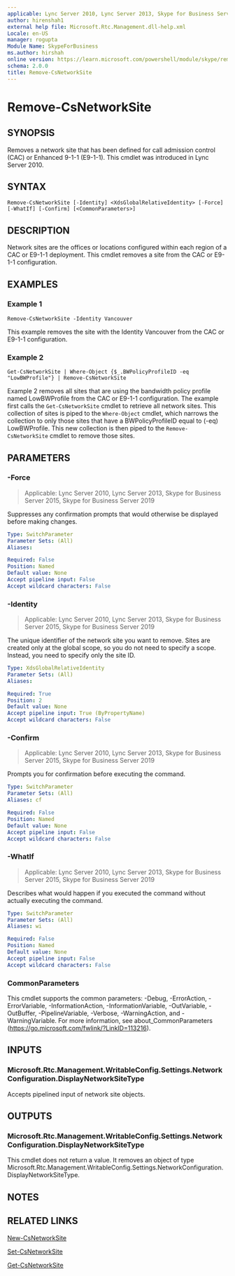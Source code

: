 ```yaml
---
applicable: Lync Server 2010, Lync Server 2013, Skype for Business Server 2015, Skype for Business Server 2019
author: hirenshah1
external help file: Microsoft.Rtc.Management.dll-help.xml
Locale: en-US
manager: rogupta
Module Name: SkypeForBusiness
ms.author: hirshah
online version: https://learn.microsoft.com/powershell/module/skype/remove-csnetworksite
schema: 2.0.0
title: Remove-CsNetworkSite
---
```


# Remove-CsNetworkSite

## SYNOPSIS
Removes a network site that has been defined for call admission control (CAC) or Enhanced 9-1-1 (E9-1-1).
This cmdlet was introduced in Lync Server 2010.


## SYNTAX

```
Remove-CsNetworkSite [-Identity] <XdsGlobalRelativeIdentity> [-Force] [-WhatIf] [-Confirm] [<CommonParameters>]
```

## DESCRIPTION
Network sites are the offices or locations configured within each region of a CAC or E9-1-1 deployment.
This cmdlet removes a site from the CAC or E9-1-1 configuration.


## EXAMPLES

### Example 1
```
Remove-CsNetworkSite -Identity Vancouver
```

This example removes the site with the Identity Vancouver from the CAC or E9-1-1 configuration.


### Example 2
```
Get-CsNetworkSite | Where-Object {$_.BWPolicyProfileID -eq "LowBWProfile"} | Remove-CsNetworkSite
```

Example 2 removes all sites that are using the bandwidth policy profile named LowBWProfile from the CAC or E9-1-1 configuration.
The example first calls the `Get-CsNetworkSite` cmdlet to retrieve all network sites.
This collection of sites is piped to the `Where-Object` cmdlet, which narrows the collection to only those sites that have a BWPolicyProfileID equal to (-eq) LowBWProfile.
This new collection is then piped to the `Remove-CsNetworkSite` cmdlet to remove those sites.


## PARAMETERS

### -Force

> Applicable: Lync Server 2010, Lync Server 2013, Skype for Business Server 2015, Skype for Business Server 2019

Suppresses any confirmation prompts that would otherwise be displayed before making changes.

```yaml
Type: SwitchParameter
Parameter Sets: (All)
Aliases:

Required: False
Position: Named
Default value: None
Accept pipeline input: False
Accept wildcard characters: False
```

### -Identity

> Applicable: Lync Server 2010, Lync Server 2013, Skype for Business Server 2015, Skype for Business Server 2019

The unique identifier of the network site you want to remove.
Sites are created only at the global scope, so you do not need to specify a scope.
Instead, you need to specify only the site ID.

```yaml
Type: XdsGlobalRelativeIdentity
Parameter Sets: (All)
Aliases:

Required: True
Position: 2
Default value: None
Accept pipeline input: True (ByPropertyName)
Accept wildcard characters: False
```

### -Confirm

> Applicable: Lync Server 2010, Lync Server 2013, Skype for Business Server 2015, Skype for Business Server 2019

Prompts you for confirmation before executing the command.

```yaml
Type: SwitchParameter
Parameter Sets: (All)
Aliases: cf

Required: False
Position: Named
Default value: None
Accept pipeline input: False
Accept wildcard characters: False
```

### -WhatIf

> Applicable: Lync Server 2010, Lync Server 2013, Skype for Business Server 2015, Skype for Business Server 2019

Describes what would happen if you executed the command without actually executing the command.

```yaml
Type: SwitchParameter
Parameter Sets: (All)
Aliases: wi

Required: False
Position: Named
Default value: None
Accept pipeline input: False
Accept wildcard characters: False
```

### CommonParameters
This cmdlet supports the common parameters: -Debug, -ErrorAction, -ErrorVariable, -InformationAction, -InformationVariable, -OutVariable, -OutBuffer, -PipelineVariable, -Verbose, -WarningAction, and -WarningVariable. For more information, see about_CommonParameters (https://go.microsoft.com/fwlink/?LinkID=113216).

## INPUTS

### Microsoft.Rtc.Management.WritableConfig.Settings.NetworkConfiguration.DisplayNetworkSiteType

Accepts pipelined input of network site objects.

## OUTPUTS

### Microsoft.Rtc.Management.WritableConfig.Settings.NetworkConfiguration.DisplayNetworkSiteType
This cmdlet does not return a value.
It removes an object of type Microsoft.Rtc.Management.WritableConfig.Settings.NetworkConfiguration.DisplayNetworkSiteType.

## NOTES

## RELATED LINKS

[New-CsNetworkSite](New-CsNetworkSite.md)

[Set-CsNetworkSite](Set-CsNetworkSite.md)

[Get-CsNetworkSite](Get-CsNetworkSite.md)

